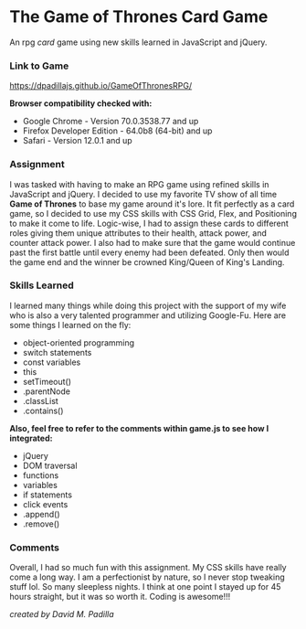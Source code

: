 # The Game of Thrones Card Game

An rpg _card_ game using new skills learned in JavaScript and jQuery.

### Link to Game

https://dpadillajs.github.io/GameOfThronesRPG/

**Browser compatibility checked with:**

- Google Chrome - Version 70.0.3538.77 and up
- Firefox Developer Edition - 64.0b8 (64-bit) and up
- Safari - Version 12.0.1 and up

### Assignment

I was tasked with having to make an RPG game using refined skills in JavaScript
and jQuery. I decided to use my favorite TV show of all time **Game of Thrones**
to base my game around it's lore. It fit perfectly as a card game, so I decided
to use my CSS skills with CSS Grid, Flex, and Positioning to make it come to life.
Logic-wise, I had to assign these cards to different roles giving them
unique attributes to their health, attack power, and counter attack power. I also had
to make sure that the game would continue past the first battle until every enemy
had been defeated. Only then would the game end and the winner be crowned King/Queen
of King's Landing.

### Skills Learned

I learned many things while doing this project with the support of my wife
who is also a very talented programmer and utilizing Google-Fu. Here are some things
I learned on the fly:

- object-oriented programming
- switch statements
- const variables
- this
- setTimeout()
- .parentNode
- .classList
- .contains()

**Also, feel free to refer to the comments within game.js to see how I integrated:**

- jQuery
- DOM traversal
- functions
- variables
- if statements
- click events
- .append()
- .remove()

### Comments

Overall, I had so much fun with this assignment. My CSS skills have really come
a long way. I am a perfectionist by nature, so I never stop tweaking stuff lol.
So many sleepless nights. I think at one point I stayed up for 45 hours straight,
but it was so worth it. Coding is awesome!!!

_created by David M. Padilla_
